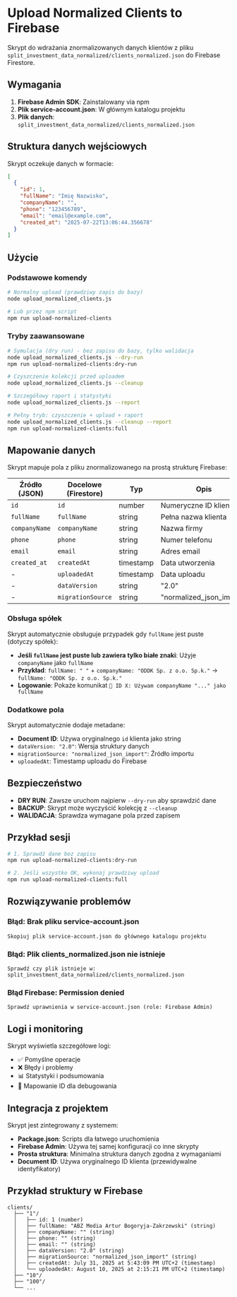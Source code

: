 # Upload Normalized Clients to Firebase

Skrypt do wdrażania znormalizowanych danych klientów z pliku `split_investment_data_normalized/clients_normalized.json` do Firebase Firestore.

## Wymagania

1. **Firebase Admin SDK**: Zainstalowany via npm
2. **Plik service-account.json**: W głównym katalogu projektu
3. **Plik danych**: `split_investment_data_normalized/clients_normalized.json`

## Struktura danych wejściowych

Skrypt oczekuje danych w formacie:
```json
[
  {
    "id": 1,
    "fullName": "Imię Nazwisko",
    "companyName": "",
    "phone": "123456789",
    "email": "email@example.com",
    "created_at": "2025-07-22T13:06:44.356678"
  }
]
```

## Użycie

### Podstawowe komendy

```bash
# Normalny upload (prawdziwy zapis do bazy)
node upload_normalized_clients.js

# Lub przez npm script
npm run upload-normalized-clients
```

### Tryby zaawansowane

```bash
# Symulacja (dry run) - bez zapisu do bazy, tylko walidacja
node upload_normalized_clients.js --dry-run
npm run upload-normalized-clients:dry-run

# Czyszczenie kolekcji przed uploadem
node upload_normalized_clients.js --cleanup

# Szczegółowy raport i statystyki
node upload_normalized_clients.js --report

# Pełny tryb: czyszczenie + upload + raport
node upload_normalized_clients.js --cleanup --report
npm run upload-normalized-clients:full
```

## Mapowanie danych

Skrypt mapuje pola z pliku znormalizowanego na prostą strukturę Firebase:

| Źródło (JSON) | Docelowe (Firestore) | Typ | Opis |
|---------------|---------------------|-----|------|
| `id` | `id` | number | Numeryczne ID klienta |
| `fullName` | `fullName` | string | Pełna nazwa klienta |
| `companyName` | `companyName` | string | Nazwa firmy |
| `phone` | `phone` | string | Numer telefonu |
| `email` | `email` | string | Adres email |
| `created_at` | `createdAt` | timestamp | Data utworzenia |
| - | `uploadedAt` | timestamp | Data uploadu |
| - | `dataVersion` | string | "2.0" |
| - | `migrationSource` | string | "normalized_json_import" |

### Obsługa spółek

Skrypt automatycznie obsługuje przypadek gdy `fullName` jest puste (dotyczy spółek):
- **Jeśli `fullName` jest puste lub zawiera tylko białe znaki**: Użyje `companyName` jako `fullName`
- **Przykład**: `fullName: " "` + `companyName: "ODDK Sp. z o.o. Sp.k."` → `fullName: "ODDK Sp. z o.o. Sp.k."`
- **Logowanie**: Pokaże komunikat `🏢 ID X: Używam companyName "..." jako fullName`

### Dodatkowe pola

Skrypt automatycznie dodaje metadane:
- **Document ID**: Używa oryginalnego `id` klienta jako string
- `dataVersion: "2.0"`: Wersja struktury danych
- `migrationSource: "normalized_json_import"`: Źródło importu
- `uploadedAt`: Timestamp uploadu do Firebase

## Bezpieczeństwo

- **DRY RUN**: Zawsze uruchom najpierw `--dry-run` aby sprawdzić dane
- **BACKUP**: Skrypt może wyczyścić kolekcję z `--cleanup`
- **WALIDACJA**: Sprawdza wymagane pola przed zapisem

## Przykład sesji

```bash
# 1. Sprawdź dane bez zapisu
npm run upload-normalized-clients:dry-run

# 2. Jeśli wszystko OK, wykonaj prawdziwy upload
npm run upload-normalized-clients:full
```

## Rozwiązywanie problemów

### Błąd: Brak pliku service-account.json
```
Skopiuj plik service-account.json do głównego katalogu projektu
```

### Błąd: Plik clients_normalized.json nie istnieje
```
Sprawdź czy plik istnieje w: split_investment_data_normalized/clients_normalized.json
```

### Błąd Firebase: Permission denied
```
Sprawdź uprawnienia w service-account.json (role: Firebase Admin)
```

## Logi i monitoring

Skrypt wyświetla szczegółowe logi:
- ✅ Pomyślne operacje  
- ❌ Błędy i problemy
- 📊 Statystyki i podsumowania
- 🔗 Mapowanie ID dla debugowania

## Integracja z projektem

Skrypt jest zintegrowany z systemem:
- **Package.json**: Scripts dla łatwego uruchomienia
- **Firebase Admin**: Używa tej samej konfiguracji co inne skrypty
- **Prosta struktura**: Minimalna struktura danych zgodna z wymaganiami
- **Document ID**: Używa oryginalnego ID klienta (przewidywalne identyfikatory)

## Przykład struktury w Firebase

```
clients/
  ├── "1"/
  │   ├── id: 1 (number)
  │   ├── fullName: "ABZ Media Artur Bogoryja-Zakrzewski" (string)
  │   ├── companyName: "" (string)
  │   ├── phone: "" (string)
  │   ├── email: "" (string)
  │   ├── dataVersion: "2.0" (string)
  │   ├── migrationSource: "normalized_json_import" (string)
  │   ├── createdAt: July 31, 2025 at 5:43:09 PM UTC+2 (timestamp)
  │   └── uploadedAt: August 10, 2025 at 2:15:21 PM UTC+2 (timestamp)
  ├── "10"/
  ├── "100"/
  └── ...
```
